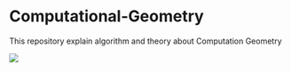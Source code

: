 # Computational-Geometry
This repository explain algorithm and theory about Computation Geometry

![]({{site.baseurl}}/https://upload.wikimedia.org/wikipedia/commons/thumb/4/4e/Cross_product_parallelogram.svg/220px-Cross_product_parallelogram.svg.png)